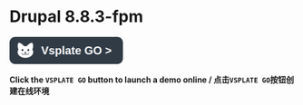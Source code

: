 # Drupal 8.8.3-fpm

<a href="https://www.vsplate.com/?docker-compose=https://github.com/vsplate/dcenvs/drupal/8.8.3-fpm"><img alt="VSPLATE GO" src="https://raw.githubusercontent.com/vsplate/images/master/vsgo_btn.png" width="200px"></a>

**Click the `VSPLATE GO` button to launch a demo online / 点击`VSPLATE GO`按钮创建在线环境**